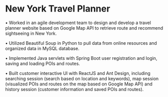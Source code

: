 # New York Travel Planner

•	Worked in an agile development team to design and develop a travel planner website based on Google Map API to retrieve route and recommend sightseeing in New York.

•	Utilized Beautiful Soup in Python to pull data from online resources and organized data in MySQL database.

•	Implemented Java servlets with Spring Boot user registration and login, saving and loading POIs and routes.

•	Built customer interactive UI with ReactJS and Ant Design, including searching session (search based on location and keywords), map session (visualized POIs and routes on the map based on Google Map API) and history session (customer information and saved POIs and routes).
